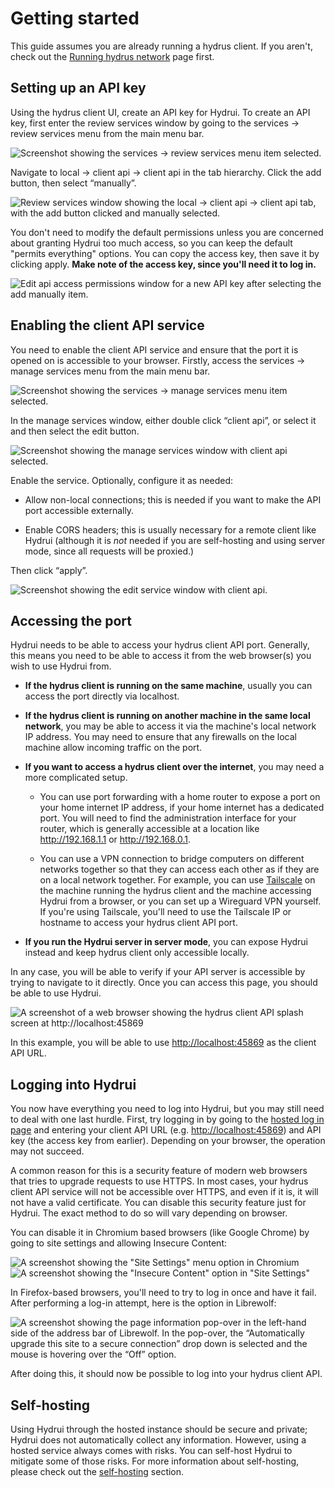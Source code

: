 # Getting started

This guide assumes you are already running a hydrus client. If you aren't, check out the [Running hydrus network](../running-hydrus-network) page first.

## Setting up an API key

Using the hydrus client UI, create an API key for Hydrui. To create an API key, first enter the review services window by going to the services → review services menu from the main menu bar.

![Screenshot showing the services → review services menu item selected.](./review-services.png)

Navigate to local → client api → client api in the tab hierarchy. Click the add button, then select &ldquo;manually&rdquo;.

![Review services window showing the local → client api → client api tab, with the add button clicked and manually selected.](./client-api-add-key.png)

You don't need to modify the default permissions unless you are concerned about granting Hydrui too much access, so you can keep the default "permits everything" options. You can copy the access key, then save it by clicking apply. **Make note of the access key, since you'll need it to log in.**

![Edit api access permissions window for a new API key after selecting the add manually item.](./edit-key-permissions.png)

## Enabling the client API service

You need to enable the client API service and ensure that the port it is opened on is accessible to your browser. Firstly, access the services → manage services menu from the main menu bar.

![Screenshot showing the services → manage services menu item selected.](./manage-services.png)

In the manage services window, either double click &ldquo;client api&rdquo;, or select it and then select the edit button.

![Screenshot showing the manage services window with client api selected.](./manage-services-window.png)

Enable the service. Optionally, configure it as needed:

- Allow non-local connections; this is needed if you want to make the API port accessible externally.

- Enable CORS headers; this is usually necessary for a remote client like Hydrui (although it is _not_ needed if you are self-hosting and using server mode, since all requests will be proxied.)

Then click &ldquo;apply&rdquo;.

![Screenshot showing the edit service window with client api.](./edit-service.png)

## Accessing the port

Hydrui needs to be able to access your hydrus client API port. Generally, this means you need to be able to access it from the web browser(s) you wish to use Hydrui from.

- **If the hydrus client is running on the same machine**, usually you can access the port directly via localhost.

- **If the hydrus client is running on another machine in the same local network**, you may be able to access it via the machine's local network IP address. You may need to ensure that any firewalls on the local machine allow incoming traffic on the port.

- **If you want to access a hydrus client over the internet**, you may need a more complicated setup.
  - You can use port forwarding with a home router to expose a port on your home internet IP address, if your home internet has a dedicated port. You will need to find the administration interface for your router, which is generally accessible at a location like <http://192.168.1.1> or <http://192.168.0.1>.

  - You can use a VPN connection to bridge computers on different networks together so that they can access each other as if they are on a local network together. For example, you can use [Tailscale](https://tailscale.com/) on the machine running the hydrus client and the machine accessing Hydrui from a browser, or you can set up a Wireguard VPN yourself. If you're using Tailscale, you'll need to use the Tailscale IP or hostname to access your hydrus client API port.

- **If you run the Hydrui server in server mode**, you can expose Hydrui instead and keep hydrus client only accessible locally.

In any case, you will be able to verify if your API server is accessible by trying to navigate to it directly. Once you can access this page, you should be able to use Hydrui.

![A screenshot of a web browser showing the hydrus client API splash screen at http://localhost:45869](./clientapi.png)

In this example, you will be able to use <http://localhost:45869> as the client API URL.

## Logging into Hydrui

You now have everything you need to log into Hydrui, but you may still need to deal with one last hurdle. First, try logging in by going to the [hosted log in page](/client) and entering your client API URL (e.g. <http://localhost:45869>) and API key (the access key from earlier). Depending on your browser, the operation may not succeed.

A common reason for this is a security feature of modern web browsers that tries to upgrade requests to use HTTPS. In most cases, your hydrus client API service will not be accessible over HTTPS, and even if it is, it will not have a valid certificate. You can disable this security feature just for Hydrui. The exact method to do so will vary depending on browser.

You can disable it in Chromium based browsers (like Google Chrome) by going to site settings and allowing Insecure Content:

![A screenshot showing the "Site Settings" menu option in Chromium](./chromium-site-settings.png)
![A screenshot showing the "Insecure Content" option in "Site Settings"](./chromium-allow-insecure-content.png)

In Firefox-based browsers, you'll need to try to log in once and have it fail. After performing a log-in attempt, here is the option in Librewolf:

![A screenshot showing the page information pop-over in the left-hand side of the address bar of Librewolf. In the pop-over, the “Automatically upgrade this site to a secure connection” drop down is selected and the mouse is hovering over the “Off” option.](./librewolf-disable-https-upgrade.png)

After doing this, it should now be possible to log into your hydrus client API.

## Self-hosting

Using Hydrui through the hosted instance should be secure and private; Hydrui does not automatically collect any information. However, using a hosted service always comes with risks. You can self-host Hydrui to mitigate some of those risks. For more information about self-hosting, please check out the [self-hosting](../../self-hosting) section.
